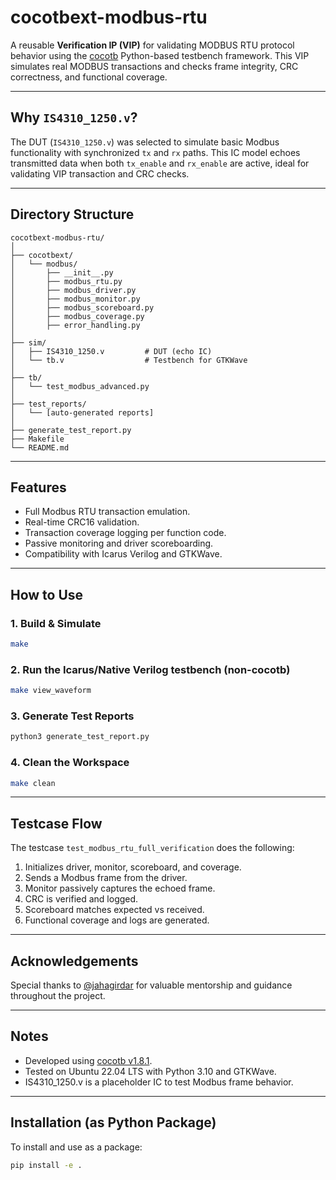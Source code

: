 # cocotbext-modbus-rtu

A reusable **Verification IP (VIP)** for validating MODBUS RTU protocol behavior using the [cocotb](https://github.com/cocotb/cocotb) Python-based testbench framework. This VIP simulates real MODBUS transactions and checks frame integrity, CRC correctness, and functional coverage.

---

##  Why `IS4310_1250.v`?

The DUT (`IS4310_1250.v`) was selected to simulate basic Modbus functionality with synchronized `tx` and `rx` paths. This IC model echoes transmitted data when both `tx_enable` and `rx_enable` are active, ideal for validating VIP transaction and CRC checks.

---

##  Directory Structure

```
cocotbext-modbus-rtu/
│
├── cocotbext/
│   └── modbus/
│       ├── __init__.py
│       ├── modbus_rtu.py
│       ├── modbus_driver.py
│       ├── modbus_monitor.py
│       ├── modbus_scoreboard.py
│       ├── modbus_coverage.py
│       ├── error_handling.py
│
├── sim/
│   ├── IS4310_1250.v         # DUT (echo IC)
│   └── tb.v                  # Testbench for GTKWave
│
├── tb/
│   └── test_modbus_advanced.py
│
├── test_reports/
│   └── [auto-generated reports]
│
├── generate_test_report.py
├── Makefile
└── README.md
```

---

##  Features

- Full Modbus RTU transaction emulation.
- Real-time CRC16 validation.
- Transaction coverage logging per function code.
- Passive monitoring and driver scoreboarding.
- Compatibility with Icarus Verilog and GTKWave.

---

##  How to Use

###  1. Build & Simulate

```bash
make
```

###  2. Run the Icarus/Native Verilog testbench (non-cocotb)

```bash
make view_waveform
```

###  3. Generate Test Reports

```bash
python3 generate_test_report.py
```

###  4. Clean the Workspace

```bash
make clean
```

---

##  Testcase Flow

The testcase `test_modbus_rtu_full_verification` does the following:

1. Initializes driver, monitor, scoreboard, and coverage.
2. Sends a Modbus frame from the driver.
3. Monitor passively captures the echoed frame.
4. CRC is verified and logged.
5. Scoreboard matches expected vs received.
6. Functional coverage and logs are generated.

---

##  Acknowledgements

Special thanks to [@jahagirdar](https://github.com/jahagirdar) for valuable mentorship and guidance throughout the project.

---

##  Notes

- Developed using [cocotb v1.8.1](https://github.com/cocotb/cocotb).
- Tested on Ubuntu 22.04 LTS with Python 3.10 and GTKWave.
- IS4310_1250.v is a placeholder IC to test Modbus frame behavior.

---

##  Installation (as Python Package)

To install and use as a package:

```bash
pip install -e .
```
